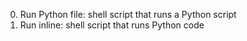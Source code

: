 0. Run Python file: shell script that runs a Python script
1. Run inline:  shell script that runs Python code